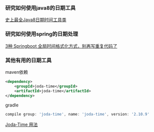 ### 研究如何使用java8的日期工具
[史上最全Java8日期时间工具类](https://blog.csdn.net/ThinkWon/article/details/111116600)

### 研究如何使用spring的日期处理
[3种 Springboot 全局时间格式化方式，别再写重复代码了](https://blog.csdn.net/hollis_chuang/article/details/108426616)

### 其他有用的日期工具
 maven依赖
```xml
<dependency>
    <groupId>joda-time</groupId>
    <artifactId>joda-time</artifactId>
</dependency>
```
gradle
```groovy
compile group: 'joda-time', name: 'joda-time', version: '2.10.9'
```

[Joda-Time 用法](https://blog.csdn.net/top_code/article/details/50374078?utm_medium=distribute.pc_relevant.none-task-blog-OPENSEARCH-8.control&depth_1-utm_source=distribute.pc_relevant.none-task-blog-OPENSEARCH-8.control)